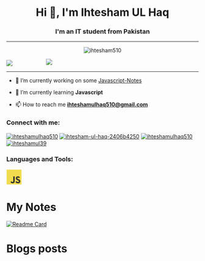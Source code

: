 
<h1 align="center">Hi 👋, I'm Ihtesham UL Haq</h1>
<h3 align="center">I'm an IT student from Pakistan</h3>

---

<p align="center"> <img src="https://komarev.com/ghpvc/?username=ihtesham510&label=Profile%20views&color=0e75b6&style=flat" alt="ihtesham510" /> </p>
<a href="https://github.com/ihtesham510/github-readme-stats">
  <img align="center" src="https://github-readme-stats.vercel.app/api?username=ihtesham510&show_icons=true&theme=github_dark&include_all_commits=true&custom_title=Stats" hight="200" width="400"/>
</a>
<a href="https://github.com/ihtesham510/github-readme-stats">
  <img align="right" src="https://streak-stats.demolab.com?user=ihtesham510&theme=github-dark-blue&hide_border=false" hight="200" width="400"/>
</a>

---


- 🔭 I’m currently working on some [Javascript-Notes](https://github.com/ihtesham510/Javascript-Notes)

- 🌱 I’m currently learning **Javascript**

- 📫 How to reach me **ihteshamulhaq510@gmail.com**



<h3 align="left">Connect with me:</h3>
<p align="left">
<a href="https://dev.to/ihteshamulhaq510" target="blank"><img align="center" src="https://raw.githubusercontent.com/rahuldkjain/github-profile-readme-generator/master/src/images/icons/Social/devto.svg" alt="ihteshamulhaq510" height="30" width="40" /></a>
<a href="https://linkedin.com/in/ihtesham-ul-haq-2406b4250" target="blank"><img align="center" src="https://raw.githubusercontent.com/rahuldkjain/github-profile-readme-generator/master/src/images/icons/Social/linked-in-alt.svg" alt="ihtesham-ul-haq-2406b4250" height="30" width="40" /></a>
<a href="https://stackoverflow.com/users/ihteshamulhaq510" target="blank"><img align="center" src="https://raw.githubusercontent.com/rahuldkjain/github-profile-readme-generator/master/src/images/icons/Social/stack-overflow.svg" alt="ihteshamulhaq510" height="30" width="40" /></a>
<a href="https://instagram.com/ihteshamul39" target="blank"><img align="center" src="https://raw.githubusercontent.com/rahuldkjain/github-profile-readme-generator/master/src/images/icons/Social/instagram.svg" alt="ihteshamul39" height="30" width="40" /></a>
</p>

<h3 align="left">Languages and Tools:</h3>
<p align="left"> <a href="https://developer.mozilla.org/en-US/docs/Web/JavaScript" target="_blank" rel="noreferrer"> <img src="https://raw.githubusercontent.com/devicons/devicon/master/icons/javascript/javascript-original.svg" alt="javascript" width="40" height="40"/> </a> </p>

# My Notes

[![Readme Card](https://github-readme-stats.vercel.app/api/pin/?username=ihtesham510&repo=Javascript-Notes&theme=github_dark)](https://github.com/anuraghazra/github-readme-stats)

# Blogs posts
<!-- BLOG-POST-LIST:START -->
<!-- BLOG-POST-LIST:END -->